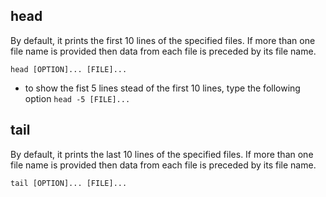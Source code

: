 ## head
By default, it prints the first 10 lines of the specified files. If more than one file name is provided then data from each file is preceded by its file name.

`head [OPTION]... [FILE]...`

- to show the fist 5 lines stead of the first 10 lines, type the following option
`head -5 [FILE]...`

## tail
By default, it prints the last 10 lines of the specified files. If more than one file name is provided then data from each file is preceded by its file name.

`tail [OPTION]... [FILE]...`


